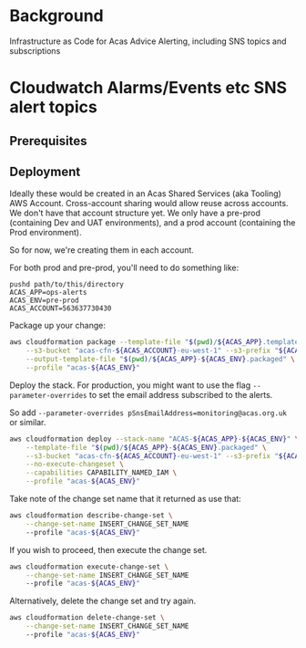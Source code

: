 # Background
Infrastructure as Code for Acas Advice Alerting, including SNS topics and subscriptions

# Cloudwatch Alarms/Events etc SNS alert topics

## Prerequisites

## Deployment

Ideally these would be created in an Acas Shared Services (aka Tooling) AWS
Account. Cross-account sharing would allow reuse across accounts. We don't
have that account structure yet. We only have a pre-prod (containing Dev
and UAT environments), and a prod account (containing the Prod environment).

So for now, we're creating them in each account.

For both prod and pre-prod, you'll need to do something like:

```
pushd path/to/this/directory
ACAS_APP=ops-alerts
ACAS_ENV=pre-prod
ACAS_ACCOUNT=563637730430
```

Package up your change:

```sh
aws cloudformation package --template-file "$(pwd)/${ACAS_APP}.template" \
    --s3-bucket "acas-cfn-${ACAS_ACCOUNT}-eu-west-1" --s3-prefix "${ACAS_APP}/$ACAS_ENV" \
    --output-template-file "$(pwd)/${ACAS_APP}-${ACAS_ENV}.packaged" \
    --profile "acas-${ACAS_ENV}"
```

Deploy the stack. For production, you might want to use the flag
`--parameter-overrides` to set the email address subscribed to the alerts.

So add `--parameter-overrides pSnsEmailAddress=monitoring@acas.org.uk` or
similar.

```sh
aws cloudformation deploy --stack-name "ACAS-${ACAS_APP}-${ACAS_ENV}" \
    --template-file "$(pwd)/${ACAS_APP}-${ACAS_ENV}.packaged" \
    --s3-bucket "acas-cfn-${ACAS_ACCOUNT}-eu-west-1" --s3-prefix "${ACAS_APP}/$ACAS_ENV" \
    --no-execute-changeset \
    --capabilities CAPABILITY_NAMED_IAM \
    --profile "acas-${ACAS_ENV}"
```

Take note of the change set name that it returned as use that:

```sh
aws cloudformation describe-change-set \
    --change-set-name INSERT_CHANGE_SET_NAME
    --profile "acas-${ACAS_ENV}"
```

If you wish to proceed, then execute the change set.

```sh
aws cloudformation execute-change-set \
    --change-set-name INSERT_CHANGE_SET_NAME
    --profile "acas-${ACAS_ENV}"
```

Alternatively, delete the change set and try again.

```sh
aws cloudformation delete-change-set \
    --change-set-name INSERT_CHANGE_SET_NAME
    --profile "acas-${ACAS_ENV}"
```
